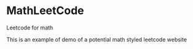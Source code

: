 # MathLeetCode
Leetcode for math

This is an example of demo of a potential math styled leetcode website
